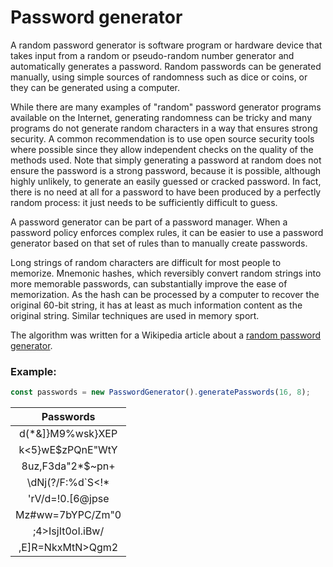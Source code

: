 # Password generator

A random password generator is software program or hardware device that takes input from a random or pseudo-random
number generator and automatically generates a password. Random passwords can be generated manually, using simple
sources of randomness such as dice or coins, or they can be generated using a computer.

While there are many examples of "random" password generator programs available on the Internet, generating randomness
can be tricky and many programs do not generate random characters in a way that ensures strong security. A common
recommendation is to use open source security tools where possible since they allow independent checks on the quality of
the methods used. Note that simply generating a password at random does not ensure the password is a strong password,
because it is possible, although highly unlikely, to generate an easily guessed or cracked password. In fact, there is
no need at all for a password to have been produced by a perfectly random process: it just needs to be sufficiently
difficult to guess.

A password generator can be part of a password manager. When a password policy enforces complex rules, it can be easier
to use a password generator based on that set of rules than to manually create passwords.

Long strings of random characters are difficult for most people to memorize. Mnemonic hashes, which reversibly convert
random strings into more memorable passwords, can substantially improve the ease of memorization. As the hash can be
processed by a computer to recover the original 60-bit string, it has at least as much information content as the
original string. Similar techniques are used in memory sport.

The algorithm was written for a Wikipedia article about
a [random password generator](https://en.wikipedia.org/wiki/Random_password_generator).

### Example:

```ts
const passwords = new PasswordGenerator().generatePasswords(16, 8);
```

|     Passwords     |
| :---------------: |
| d(\*&]}M9%wsk}XEP |
| k<5}wE$zPQnE"WtY  |
| 8uz,F3da"2\*$~pn+ |
| \dNj(?/F:%d`S<!\* |
| 'rV/d=!0.[6@jpse  |
| Mz#ww=7bYPC/Zm"0  |
| ;4>IsjIt0oI.iBw/  |
| ,E]R=NkxMtN>Qgm2  |